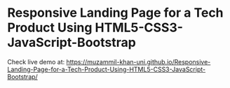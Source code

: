 # Responsive Landing Page  for a Tech Product Using HTML5-CSS3-JavaScript-Bootstrap

Check live demo at: https://muzammil-khan-uni.github.io/Responsive-Landing-Page-for-a-Tech-Product-Using-HTML5-CSS3-JavaScript-Bootstrap/

